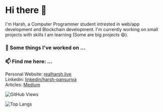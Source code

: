 # Hi there 👋

I'm Harsh, a Computer Programmer student intrested in web/app development and Blockchain development. I'm currently working on small projects with skills I am learning (Some are big projects 😄).

### 🔭 Some things I've worked on ...


### 📫 Find me here: ...
Personal Website: <a href = "https://realharsh.live/">realharsh.live</a><br/>
Linkedin: [linkedin/harsh-pansuriya](https://www.linkedin.com/in/harsh-pansuriya-385569183/)<br />
Articles: [Medium](https://realharsh.medium.com)

![GitHub Views](https://komarev.com/ghpvc/?username=harshpansuriya&style=for-the-badge)

![Top Langs](https://github-readme-stats.vercel.app/api/top-langs/?username=harshpansuriya&layout=compact)
